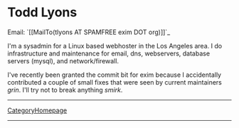 Todd Lyons
==========

Email: \`[[MailTo(tlyons AT SPAMFREE exim DOT org)]]\`\_

I'm a sysadmin for a Linux based webhoster in the Los Angeles area. I do
infrastructure and maintenance for email, dns, webservers, database
servers (mysql), and network/firewall.

I've recently been granted the commit bit for exim because I accidentally contributed a couple of small fixes that were seen by current maintainers  *grin*. I'll try not to break anything *smirk*.

* * * * *

[CategoryHomepage](CategoryHomepage)

* * * * *
